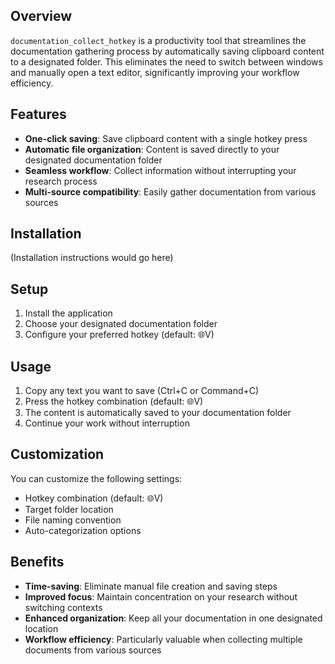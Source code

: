 ## Overview
`documentation_collect_hotkey` is a productivity tool that streamlines the documentation gathering process by automatically saving clipboard content to a designated folder. This eliminates the need to switch between windows and manually open a text editor, significantly improving your workflow efficiency.

## Features
- **One-click saving**: Save clipboard content with a single hotkey press
- **Automatic file organization**: Content is saved directly to your designated documentation folder
- **Seamless workflow**: Collect information without interrupting your research process
- **Multi-source compatibility**: Easily gather documentation from various sources

## Installation
(Installation instructions would go here)

## Setup
1. Install the application
2. Choose your designated documentation folder
3. Configure your preferred hotkey (default: 🌐V)

## Usage
1. Copy any text you want to save (Ctrl+C or Command+C)
2. Press the hotkey combination (default: 🌐V)
3. The content is automatically saved to your documentation folder
4. Continue your work without interruption

## Customization
You can customize the following settings:
- Hotkey combination (default: 🌐V)
- Target folder location
- File naming convention
- Auto-categorization options

## Benefits
- **Time-saving**: Eliminate manual file creation and saving steps
- **Improved focus**: Maintain concentration on your research without switching contexts
- **Enhanced organization**: Keep all your documentation in one designated location
- **Workflow efficiency**: Particularly valuable when collecting multiple documents from various sources
